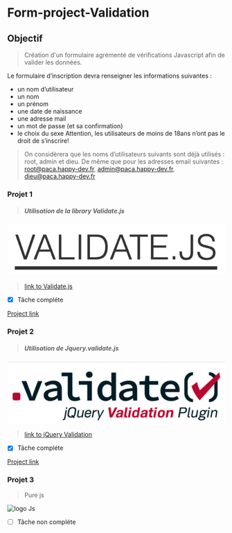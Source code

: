 # **Form-project-Validation**

## **Objectif**

> Création d'un formulaire agrémenté de vérifications Javascript afin de valider les données.

Le formulaire d’inscription devra renseigner les informations suivantes :
* un nom d’utilisateur
* un nom
* un prénom
* une date de naissance
* une adresse mail
* un mot de passe (et sa confirmation)
*  le choix du sexe Attention, les utilisateurs de moins de 18ans n’ont pas le droit de s’inscrire!

> On considèrera que les noms d’utilisateurs suivants sont déjà utilisés : root, admin et dieu.
  De même que pour les adresses email suivantes : root@paca.happy-dev.fr, admin@paca.happy-dev.fr,
  dieu@paca.happy-dev.fr
### **Projet 1**

> ##### Utilisation de la library Validate.js
![Validate.Js](https://raw.githubusercontent.com/PierreDenaes/Form-project-Js/master/validate-js-form/validate.png)

>[link to Validate.js](https://validatejs.org/)
- [x] Tâche compléte

[Project link](http://dnadadenaes.com/form-project/validate-js-form/index.html)

### **Projet 2**

> ##### Utilisation de Jquery.validate.js
![Jquery validation](https://raw.githubusercontent.com/PierreDenaes/Form-project-Js/master/jquery-form/jqueryVal.png)

>[link to jQuery Validation](https://jqueryvalidation.org/)
- [x] Tâche compléte

[Project link](http://dnadadenaes.com/form-project/jquery-form/index.html)

### **Projet 3**

>Pure js

![logo Js](http://pluspng.com/img-png/logo-javascript-png-js-logo-png-512.png)
- [ ] Tâche non compléte